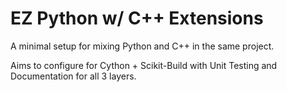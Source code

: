 # EZ Python w/ C++ Extensions

A minimal setup for mixing Python and C++ in the same project. 

Aims to configure for Cython + Scikit-Build with Unit Testing and Documentation for all 3 layers. 



